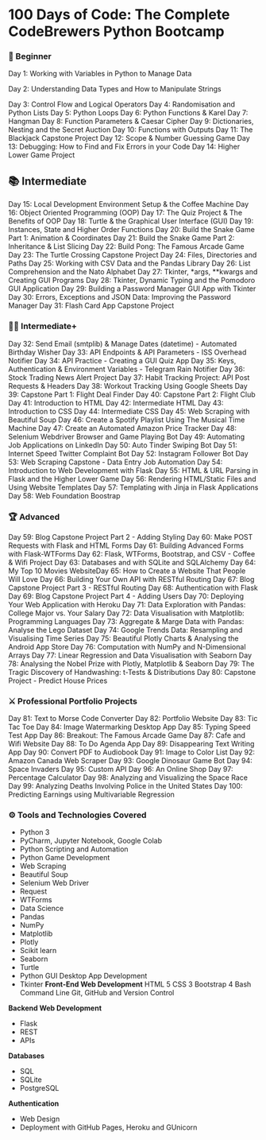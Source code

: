 # 100 Days of Code: The Complete CodeBrewers Python Bootcamp

### 🔰 Beginner
Day 1: Working with Variables in Python to Manage Data

Day 2: Understanding Data Types and How to Manipulate Strings

Day 3: Control Flow and Logical Operators
Day 4: Randomisation and Python Lists
Day 5: Python Loops
Day 6: Python Functions & Karel
Day 7: Hangman
Day 8: Function Parameters & Caesar Cipher
Day 9: Dictionaries, Nesting and the Secret Auction
Day 10: Functions with Outputs
Day 11: The Blackjack Capstone Project
Day 12: Scope & Number Guessing Game
Day 13: Debugging: How to Find and Fix Errors in your Code
Day 14: Higher Lower Game Project

## 📚 Intermediate
Day 15: Local Development Environment Setup & the Coffee Machine
Day 16: Object Oriented Programming (OOP)
Day 17: The Quiz Project & The Benefits of OOP
Day 18: Turtle & the Graphical User Interface (GUI)
Day 19: Instances, State and Higher Order Functions
Day 20: Build the Snake Game Part 1: Animation & Coordinates
Day 21: Build the Snake Game Part 2: Inheritance & List Slicing
Day 22: Build Pong: The Famous Arcade Game
Day 23: The Turtle Crossing Capstone Project
Day 24: Files, Directories and Paths
Day 25: Working with CSV Data and the Pandas Library
Day 26: List Comprehension and the Nato Alphabet
Day 27: Tkinter, *args, **kwargs and Creating GUI Programs
Day 28: Tkinter, Dynamic Typing and the Pomodoro GUI Application
Day 29: Building a Password Manager GUI App with Tkinter
Day 30: Errors, Exceptions and JSON Data: Improving the Password Manager
Day 31: Flash Card App Capstone Project

### 👨‍💻 Intermediate+
Day 32: Send Email (smtplib) & Manage Dates (datetime) - Automated Birthday Wisher
Day 33: API Endpoints & API Parameters - ISS Overhead Notifier
Day 34: API Practice - Creating a GUI Quiz App
Day 35: Keys, Authentication & Environment Variables - Telegram Rain Notifier
Day 36: Stock Trading News Alert Project
Day 37: Habit Tracking Project: API Post Requests & Headers
Day 38: Workout Tracking Using Google Sheets
Day 39: Capstone Part 1: Flight Deal Finder
Day 40: Capstone Part 2: Flight Club
Day 41: Introduction to HTML
Day 42: Intermediate HTML
Day 43: Introduction to CSS
Day 44: Intermediate CSS
Day 45: Web Scraping with Beautiful Soup
Day 46: Create a Spotify Playlist Using The Musical Time Machine
Day 47: Create an Automated Amazon Price Tracker
Day 48: Selenium Webdriver Browser and Game Playing Bot
Day 49: Automating Job Applications on LinkedIn
Day 50: Auto Tinder Swiping Bot
Day 51: Internet Speed Twitter Complaint Bot
Day 52: Instagram Follower Bot
Day 53: Web Scraping Capstone - Data Entry Job Automation
Day 54: Introduction to Web Development with Flask
Day 55: HTML & URL Parsing in Flask and the Higher Lower Game
Day 56: Rendering HTML/Static Files and Using Website Templates
Day 57: Templating with Jinja in Flask Applications
Day 58: Web Foundation Boostrap

### 🏆 Advanced
Day 59: Blog Capstone Project Part 2 - Adding Styling
Day 60: Make POST Requests with Flask and HTML Forms
Day 61: Building Advanced Forms with Flask-WTForms
Day 62: Flask, WTForms, Bootstrap, and CSV - Coffee & Wifi Project
Day 63: Databases and with SQLite and SQLAlchemy
Day 64: My Top 10 Movies WebsiteDay 65: How to Create a Website That People Will Love
Day 66: Building Your Own API with RESTful Routing
Day 67: Blog Capstone Project Part 3 - RESTful Routing
Day 68: Authentication with Flask
Day 69: Blog Capstone Project Part 4 - Adding Users
Day 70: Deploying Your Web Application with Heroku
Day 71: Data Exploration with Pandas: College Major vs. Your Salary
Day 72: Data Visualisation with Matplotlib: Programming Languages
Day 73: Aggregate & Marge Data with Pandas: Analyse the Lego Dataset
Day 74: Google Trends Data: Resampling and Visualising Time Series
Day 75: Beautiful Plotly Charts & Analysing the Android App Store
Day 76: Computation with NumPy and N-Dimensional Arrays
Day 77: Linear Regression and Data Visualisation with Seaborn
Day 78: Analysing the Nobel Prize with Plotly, Matplotlib & Seaborn
Day 79: The Tragic Discovery of Handwashing: t-Tests & Distributions
Day 80: Capstone Project - Predict House Prices

### ⚔ Professional Portfolio Projects
Day 81: Text to Morse Code Converter
Day 82: Portfolio Website
Day 83: Tic Tac Toe
Day 84: Image Watermarking Desktop App
Day 85: Typing Speed Test App
Day 86: Breakout: The Famous Arcade Game
Day 87: Cafe and Wifi Website
Day 88: To Do Agenda App
Day 89: Disappearing Text Writing App
Day 90: Convert PDF to Audiobook
Day 91: Image to Color List
Day 92: Amazon Canada Web Scraper
Day 93: Google Dinosaur Game Bot
Day 94: Space Invaders
Day 95: Custom API
Day 96: An Online Shop
Day 97: Percentage Calculator
Day 98: Analyzing and Visualizing the Space Race
Day 99: Analyzing Deaths Involving Police in the United States
Day 100: Predicting Earnings using Multivariable Regression

### ⚙ Tools and Technologies Covered
- Python 3
- PyCharm, Jupyter Notebook, Google Colab
- Python Scripting and Automation
- Python Game Development
- Web Scraping
- Beautiful Soup
- Selenium Web Driver
- Request
- WTForms
- Data Science
- Pandas
- NumPy
- Matplotlib
- Plotly
- Scikit learn
- Seaborn
- Turtle
- Python GUI Desktop App Development
- Tkinter
**Front-End Web Development**
HTML 5
CSS 3
Bootstrap 4
Bash Command Line
Git, GitHub and Version Control

**Backend Web Development**
- Flask
- REST
- APIs

**Databases**
- SQL
- SQLite
- PostgreSQL

**Authentication**
- Web Design
- Deployment with GitHub Pages, Heroku and GUnicorn
